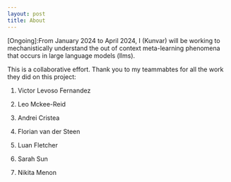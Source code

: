 ```yaml
---
layout: post
title: About
---
```


[Ongoing]:From January 2024 to April 2024, I (Kunvar) will be working to mechanistically understand the out of context meta-learning phenomena that occurs in large language models (llms). 

This is a collaborative effort. Thank you to my teammabtes for all the work they did on this project:

1. Victor Levoso Fernandez

2. Leo Mckee-Reid

3. Andrei Cristea

4. Florian van der Steen

5. Luan Fletcher

6. Sarah Sun

7. Nikita Menon